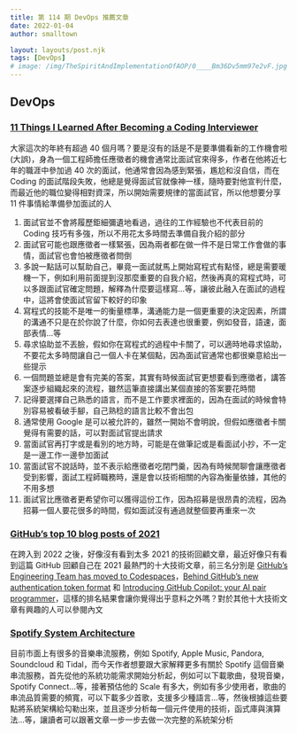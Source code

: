 ```yaml
---
title: 第 114 期 DevOps 推薦文章
date: 2022-01-04
author: smalltown

layout: layouts/post.njk
tags: [DevOps]
# image: /img/TheSpiritAndImplementationOfAOP/0____Bm36Dv5mm97e2vF.jpg
---
```


## DevOps



<!-- summary -->
### [11 Things I Learned After Becoming a Coding Interviewer](https://betterprogramming.pub/11-things-i-learned-after-becoming-a-coding-interviewer-b951370ebda7)

大家這次的年終有超過 40 個月嗎？要是沒有的話是不是要準備看新的工作機會啦 (大誤)，身為一個工程師擔任應徵者的機會通常比面試官來得多，作者在他將近七年的職涯中參加過 40 次的面試，他通常會因為感到緊張，尷尬和沒自信，而在 Coding 的面試階段失敗，他總是覺得面試官就像神一樣，隨時要對他宣判什麼，而最近他的職位變得相對資深，所以開始需要規律的當面試官，所以他想要分享 11 件事情給準備參加面試的人

01. 面試官並不會將履歷鉅細彌遺地看過，過往的工作經驗也不代表目前的 Coding 技巧有多強，所以不用花太多時間去準備自我介紹的部分
02. 面試官可能也跟應徵者一樣緊張，因為兩者都在做一件不是日常工作會做的事情，面試官也會怕被應徵者問倒
03. 多說一點話可以幫助自己，畢竟一面試就馬上開始寫程式有點怪，總是需要暖機一下，例如利用前面提到沒那麼重要的自我介紹，然後再真的寫程式時，可以多跟面試官確定問題，解釋為什麼要這樣寫...等，讓彼此融入在面試的過程中，這將會使面試官留下較好的印象
04. 寫程式的技能不是唯一的衡量標準，溝通能力是一個更重要的決定因素，所謂的溝通不只是在於你說了什麼，你如何去表達也很重要，例如發音，語速，面部表情...等
05. 尋求協助並不丟臉，假如你在寫程式的過程中卡關了，可以適時地尋求協助，不要花太多時間讓自己一個人卡在某個點，因為面試官通常也都很樂意給出一些提示
06. 一個問題並總是會有完美的答案，其實有時候面試官更想要看到應徵者，講答案逐步組織起來的流程，雖然這筆直接講出某個直接的答案要花時間
07. 記得要選擇自己熟悉的語言，而不是工作要求裡面的，因為在面試的時候會特別容易被看破手腳，自己熟稔的語言比較不會出包
08. 通常使用 Google 是可以被允許的，雖然一開始不會明說，但假如應徵者卡關覺得有需要的話，可以對面試官提出請求
09. 當面試官再打字或是看別的地方時，可能是在做筆記或是看面試小抄，不一定是一邊工作一邊參加面試
10. 當面試官不說話時，並不表示給應徵者吃閉門羹，因為有時候閒聊會讓應徵者受到影響，面試工程師職務時，還是會以技術相關的內容為衡量依據，其他的不用多想
11. 面試官比應徵者更希望你可以獲得這份工作，因為招募是很昂貴的流程，因為招募一個人要花很多的時間，假如面試沒有通過就整個要再重來一次

<!-- summary -->
### [GitHub’s top 10 blog posts of 2021](https://github.blog/2021-12-28-githubs-top-10-blog-posts-of-2021/)

在跨入到 2022 之後，好像沒有看到太多 2021 的技術回顧文章，最近好像只有看到這篇 GitHub 回顧自己在 2021 最熱門的十大技術文章，前三名分別是 [GitHub’s Engineering Team has moved to Codespaces](https://github.blog/2021-08-11-githubs-engineering-team-moved-codespaces/)，[Behind GitHub’s new authentication token format](https://github.blog/2021-04-05-behind-githubs-new-authentication-token-formats/) 和 [Introducing GitHub Copilot: your AI pair programmer](https://github.blog/2021-06-29-introducing-github-copilot-ai-pair-programmer/)，這樣的排名結果會讓你覺得出乎意料之外嗎？對於其他十大技術文章有興趣的人可以參閱內文

<!-- summary -->
### [Spotify System Architecture](https://medium.com/interviewnoodle/spotify-system-architecture-6bb418db6084)

目前市面上有很多的音樂串流服務，例如 Spotify, Apple Music, Pandora, Soundcloud 和 Tidal，而今天作者想要跟大家解釋更多有關於  Spotify 這個音樂串流服務，首先從他的系統功能需求開始分析起，例如可以下載歌曲，發現音樂，Spotify Connect...等，接著預估他的 Scale 有多大，例如有多少使用者，歌曲的串流品質需要的頻寬，可以下載多少首歌，支援多少種語言...等，然後根據這些要點將系統架構給勾勒出來，並且逐步分析每一個元件使用的技術，函式庫與演算法...等，讓讀者可以跟著文章一步一步去做一次完整的系統架分析